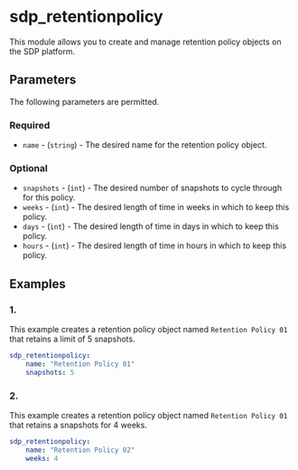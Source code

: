 # sdp_retentionpolicy

This module allows you to create and manage retention policy objects on the SDP platform. 

## Parameters

The following parameters are permitted.

### Required
* `name` - (`string`) - The desired name for the retention policy object.

### Optional
* `snapshots` - (`int`) - The desired number of snapshots to cycle through for this policy. 
* `weeks` - (`int`) - The desired length of time in weeks in which to keep this policy. 
* `days` - (`int`) - The desired length of time in days in which to keep this policy. 
* `hours` - (`int`) - The desired length of time in hours in which to keep this policy. 

## Examples
### 1. 
This example creates a retention policy object named `Retention Policy 01` that retains a limit of 5 snapshots. 
```yaml
sdp_retentionpolicy: 
    name: "Retention Policy 01"
    snapshots: 5
```

### 2. 
This example creates a retention policy object named `Retention Policy 01` that retains a snapshots for 4 weeks. 
```yaml
sdp_retentionpolicy: 
    name: "Retention Policy 02"
    weeks: 4
```

